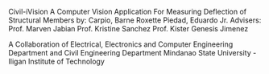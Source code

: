 Civil-iVision
A Computer Vision Application For Measuring Deflection of Structural Members
by:
Carpio, Barne Roxette
Piedad, Eduardo Jr.
Advisers:
Prof. Marven Jabian
Prof. Kristine Sanchez
Prof. Kister Genesis Jimenez

A Collaboration of Electrical, Electronics and Computer Engineering Department and Civil Engineering Department
Mindanao State University - Iligan Institute of Technology

